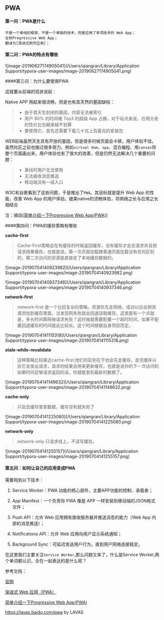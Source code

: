 ## PWA

#### 第一问：PWA是什么

```
不是一个单纯的框架，不是一个单独的技术，而是应用了多项技术的 Web App；
全称Progressive Web App；
翻译为[渐进式网页应用]；
```

#### 第二问：PWA的特点有哪些

![image-20190627174905041](/Users/qiangran/Library/Application Support/typora-user-images/image-20190627174905041.png)

####第三问：为什么要使用PWA

这就要从前端的现状说起：

Native APP 用起来很流畅，但是也有其天然的基因缺陷：

> - 由于其天生封闭的基因，内容无法被索引
> - 用户 80% 的时间被 Top3 的超级 App 占据，对于站点来说，应用分发的性价比也越来越不划算
> - 要使用它，首先还需要下载几十兆上百着兆的安装包

WEB前端虽然天生具有开放的基因，但是很多时候页面会卡顿，用户体验不佳。虽然社区之前也做过很多努力，例如`virtual dom`、`spa`、混合编程、用`canvas`将整个页面画出来，用户体验也有了很大的改善，但是仍然无法解决几个重要的问题：

> - 离线时用户无法使用
> - 无法接收消息推送
> - 移动端没有一级入口



W3C和谷歌看到了这些问题，于是推出了`PWA`。其目标就是提升 Web App 的性能，改善 Web App 的用户体验。媲美native的流畅体验，将网络之长与应用之长相结合

注：摘自[[简单介绍一下Progressive Web App(PWA)](https://juejin.im/post/5a6c86e451882573505174e7)]

####第四问：PWA的缓存策略有哪些

**cache-first**

> Cache-First策略会在有缓存的时候返回缓存，没有缓存才会去请求并且把请求结果缓存。也就是说，第一次页面加载跟普通页面加载没有任何区别的，第二次访问的资源是直接走了本地缓存数据的。

![image-20190704140923982](/Users/qiangran/Library/Application Support/typora-user-images/image-20190704140923982.png)

![image-20190704140937346](/Users/qiangran/Library/Application Support/typora-user-images/image-20190704140937346.png)

**network-first**

> network-first 是一个比较复杂的策略。资源优先走网络，成功以后会把资源添加到缓存里面，当发现网失败就会回退读取缓存。这里面有一个点就是，多长时间算网络请求失败？这时候就需要配置一个超时时间，如果不配置回退缓存的时间就会比较长。这个时间根据自身项目而定。

![image-20190704141115318](/Users/qiangran/Library/Application Support/typora-user-images/image-20190704141115318.png)

**stale-while-revalidate**

> 这种策略比较接近cache-first,他们的区别在于他会先走缓存，走完缓存以后它会发出请求，请求的结果会用来更新缓存，也就是说你的下一次访问的如果时间足够请求返回的话，你就能拿到最新的数据了。

 ![image-20190704141149632](/Users/qiangran/Library/Application Support/typora-user-images/image-20190704141149632.png)

**cache-only**

> 只会去缓存里拿数据，缓存没有就失败了

![image-20190704141225080](/Users/qiangran/Library/Application Support/typora-user-images/image-20190704141225080.png)

**network-only**

> network-only 只请求线上，不读写缓存。

![image-20190704141255157](/Users/qiangran/Library/Application Support/typora-user-images/image-20190704141255157.png)



#### 第五问：如何让自己的应用变成PWA 

需要用到以下技术：

1. Service Worker：PWA 功能的核心部件，主要APP功能的控制、承载者；

2. App Manifest：一个负责将 PWA 像是 APP 一样安装到移动端的JSON格式文件；

3. Push API：允许 Web 应用拥有接收服务器并推送消息的能力（Web App 内部的消息推送）；

4. Notifications API：允许 Web 应用向用户显示系统通知；

5. Background Sync：可延迟发送用户行为，直到用户网络连接稳定。

      

在这里我们主要关注`Service Worker`,那么问题又来了，什么是Service Worker,两个单词都认识，合在一起表达的是什么呢？

参考文档：

[官网](https://developers.google.com/web/fundamentals/primers/service-workers/?hl=zh-cn)

[渐进式 Web 应用（PWA）](https://developer.mozilla.org/zh-CN/docs/Web/Progressive_web_apps)

[简单介绍一下Progressive Web App(PWA)](https://juejin.im/post/5a6c86e451882573505174e7)

https://lavas.baidu.com/pwa by LAVAS



